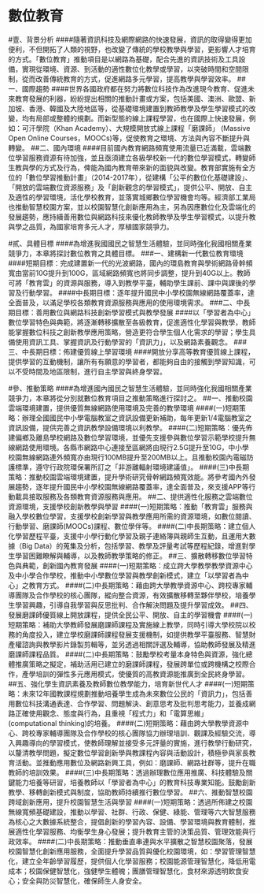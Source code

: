 # 數位教育
#壹、背景分析
####隨著資訊科技及網際網路的快速發展，資訊的取得變得更加便利，不但開拓了人類的視野，也改變了傳統的學校教學與學習，更影響人才培育的方式。「數位教育」推動項目是以網路為基礎，配合先進的資訊技術及工具設備，實現從環境、資源、到活動的適性數位化教學或學習，以突破時間和空間限制，從而改善傳統教育的方式，促進網路多元學習，提高教學與學習效率。
##一、國際趨勢
####世界各國政府都在努力將數位科技作為改進現今教育、促進未來教育發展的利器，紛紛提出相關的推動計畫或方案，包括美國、澳洲、歐盟、新加坡、香港、韓國及大陸地區等，從基礎環境建置到教師教學及學生學習模式的改變，均有局部或整體的規劃。而新型態的線上課程學習，也在國際上快速發展，例如：可汗學院（Khan Academy）、大規模開放式線上課程「磨課師」 (Massive Open Online Courses，MOOCs)等，促使教育之環境、方法與內容不斷提升與轉變。
##二、國內環境
####目前國內教育網路頻寬使用流量已近滿載，雲端數位學習服務資源有待加強，並且亟須建立各級學校新一代的數位學習模式，轉變師生教與學的方式及行為，俾能為國內教育帶來新的面貌與改變。教育部實施有全方位的「數位學習推動計畫」（2014-2017年），從建構「公平的數位化基礎建設」、「開放的雲端數位資源服務」及「創新觀念的學習模式」，提供公平、開放、自主及適性的學習環境，活化學校教育，並落實城鄉數位學習機會均等。經濟部工業局也推動智慧校園方案，並以校園智慧化創新應用為主，另為因應數位化及雲端化的發展趨勢，應持續善用數位與網路科技來優化教師教學及學生學習模式，以提升教與學之品質，為國家培育多元人才，厚植國家競爭力。

#貳、具體目標
####為增進我國國民之智慧生活體驗，並同時強化我國相關產業競爭力，本章將探討數位教育之具體目標。
###一、建構新一代數位教育環境
####短期目標：完成建置新一代的光波網路，國內的環島教育與學術網路骨幹頻寬由當前10G提升到100G，區域網路頻寬也將同步調整，提升到40G以上。教師可將「教育雲」的資源與服務，導入到教學平臺，輔助學生課前、課中與課後的學習及行動學習。
####中長期目標：逐年提升國民中小學校園無線網路覆蓋率，達全面普及，以滿足學校各類教育資源服務與應用的使用環境需求。
###二、中長期目標：善用數位與網路科技創新學習模式與教學發展
####以「學習者為中心」數位學習特色與典範，將逐漸轉移擴散至各級教育，促進適性化學習與教學，教師能掌握數位科技之創新教學應用策略，營造更符合學生個人化需求的學習；學生具備使用資訊工具、掌握資訊及行動學習的「資訊力」，以及網路素養觀念。
###三、中長期目標：佈建優質線上學習環境
####開放分享高等教育優質線上課程，提供學習的互動機制，讓所有有願意的學習者，都能夠自由的接觸到學習知識，可以不受時間及地區限制，進行自主學習與終身學習。

#參、推動策略
####為增進國內國民之智慧生活體驗，並同時強化我國相關產業競爭力，本章將從分別就數位教育項目之推動策略進行探討之。
##一、推動校園雲端環境建置，提供優質無線網路使用環境及完善的教學環境
####(一)短期策略：辦理全國國民中小學電腦教室之資訊設備更新補助，每年更新1/4電腦教室之資訊設備，提供完善之資訊教學設備環境以利教學。
####(二)短期策略：優先佈建偏鄉及離島學校網路及數位學習環境，並優先支援參與數位學習示範學校提升無線網路使用環境。各縣市網路中心連接至區網將由現行2.5G提升至10G，中小學校園無線網路連外頻寬亦由現行100MB提升至200MB以上。且推動校園內電磁防護標準，遵守行政院環保署所訂之「非游離輻射環境建議值」。
####(三)中長期策略：推動校園雲端環境建置，提升學術研究骨幹網路頻寬效能。將參考國內外發展趨勢，逐年提升國民中小學校園無線網路覆蓋率，達全面普及，來支援APP等行動載具接取服務及各類教育資源服務與應用。
##二、提供適性化服務之雲端數位資源環境，支援學校創新教學與學習
####(一)短期策略：推動「教育雲」服務與融入學校數位學習，支援學校創新學習與教學應用所需的資源環境，如數位閱讀、行動學習、磨課師(MOOCs)課程、數位學伴等。
####(二)中長期策略：建立個人化學習歷程平臺，支援中小學行動化學習及親子連絡簿與親師生互動，且運用大數據（Big Data）的蒐集及分析，包括學習、教學及評量考試等歷程紀錄，增進對學生學習困難瞭解與輔導，以及教師教學策略的修正。
##三、擴散轉移數位學習特色與典範，創新國內教育發展
####(一)短期策略：成立跨大學教學教學資源中心及中小學合作學校，推動中小學數位學習與教學創新模式，建立「以學習者為中心」之教育方式。
####(二)中長期策略：藉由跨大學教學資源中心、跨校專家輔導團隊及合作學校的核心團隊，縱向整合資源，有效擴散移轉至夥伴學校，培養學生學習興趣，引導自我學習與反思批判、合作解決問題及提升學習成效。 
##四、發展磨課師優質線上開放課程，提供全民公平、開放、自主的學習機會
####(一)短期策略：補助大學教師發展磨課師課程及實施線上教學，同時引導大學校院以校務的角度投入，建立學校磨課師課程發展支援機制，如提供教學平臺服務、智慧財產權諮詢與教學影片錄製剪輯等，並另透過相關評選及輔導，協助教師發展及精進磨課師課程品質。
####(二)中長期策略：鼓勵學校考量本身特色與資源，強化總體推廣策略之擬定，補助活用已建立的磨課師課程，發展跨單位或跨機構之校際合作，產學培訓的彈性多元應用模式，使優質的高教資源能推廣到全民終身學習。
##五、強化學生資訊素養及教師數位教學能力，培育新世代人才
####(一)短期策略：未來12年國教課程規劃推動培養學生成為未來數位公民的「資訊力」，包括善用數位科技溝通表達、合作學習、問題解決、創意思考及批判思考能力，並養成網路正確使用觀念、態度與行為，且重視「程式力」和「電算思維」(computational thinking)的培養。
####(二)短期策略：藉由跨大學教學資源中心、跨校專家輔導團隊及合作學校的核心團隊協力辦理培訓、觀課及經驗交流，導入興趣導向的學習模式，使教師理解並接受多元評量的實施，進行教學行動研究，以釐清教學問題，擬定數位學習創新學與教課程內容與活動設計，積極參與家長教育活動。並推動應用數位及網路新興工具，例如：磨課師、網路社群等，提升在職教師的培訓效果。
####(三)中長期策略：透過辦理數位應用推廣、科技體驗及關鍵能力培養等研習，培養教師以「學習者為中心」的教育科技專業知能。鼓勵創新教學、移轉創新模式與制度，協助教師持續推行數位學習。
##六、推動智慧校園跨域創新應用，提升校園智慧生活與學習
####(一)短期策略：透過所佈建之校園無線寬頻基礎建設，推動以學習、社群、行政、保健、綠能、管理等六大智慧服務為核心之大數據系統整合，提倡創新的學習內容、設備、學習環境與教育體制，推展適性化學習服務、均衡學生身心發展；提升教育主管的決策品質、管理效能與行政效率。
####(二)中長期策略：推動垂直串連與水平擴散之智慧校園聚落，發展校園智慧化創新應用服務，全面提升學習品質與優化校園環境，如：學習管理智慧化，建立全年齡學習履歷，提供個人化學習服務；校園能源管理智慧化，降低用電成本；校園保健智慧化，強健學生體魄；團膳管理智慧化，食材來源透明飲食安心；安全與防災智慧化，確保師生人身安全。
